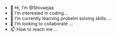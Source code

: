 - 👋 Hi, I’m @Shivaejaa
- 👀 I’m interested in coding...
- 🌱 I’m currently learning probelm solving skills ...
- 💞️ I’m looking to collaborate ...
- 📫 How to reach me ...

<!---
Shivaejaa/Shivaejaa is a ✨ special ✨ repository because its `README.md` (this file) appears on your GitHub profile.
You can click the Preview link to take a look at your changes.
--->
